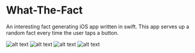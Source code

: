 # What-The-Fact

An interesting fact generating iOS app written in swift.
This app serves up a random fact every time the user taps a button.

![alt text](https://cloud.githubusercontent.com/assets/6513447/13517694/12d9811e-e1ec-11e5-947d-4b112cb7d038.PNG)
![alt text](https://cloud.githubusercontent.com/assets/6513447/13517695/165c8fac-e1ec-11e5-9ba4-fa83a557f1a3.PNG)
![alt text](https://cloud.githubusercontent.com/assets/6513447/13517697/1a5928cc-e1ec-11e5-8018-a7beddb511fb.PNG)
![alt text](https://cloud.githubusercontent.com/assets/6513447/13517703/1e73a02c-e1ec-11e5-8908-7f9526913f1b.PNG)

